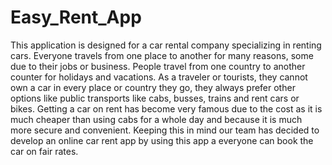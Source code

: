 # Easy_Rent_App
This application is designed for a car rental company specializing in renting cars. Everyone travels from one place to another for many reasons, some due to their jobs or business. People travel from one country to another counter for holidays and vacations. As a traveler or tourists, they cannot own a car in every place or country they go, they always prefer other options like public transports like cabs, busses, trains and rent cars or bikes. Getting a car on rent has become very famous due to the cost as it is much cheaper than using cabs for a whole day and because it is much more secure and convenient. Keeping this in mind our team has decided to develop an online car rent app by using this app a everyone can book the car on fair rates.
